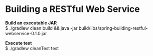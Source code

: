 # Building a RESTful Web Service #

**Build an executable JAR**  
$ ./gradlew clean build && java -jar build/libs/spring-building-restful-webservice-0.1.0.jar

**Execute test**  
$ ./gradlew cleanTest test